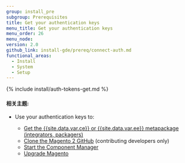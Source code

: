 ```yaml
---
group: install_pre
subgroup: Prerequisites
title: Get your authentication keys
menu_title: Get your authentication keys
menu_order: 26
menu_node:
version: 2.0
github_link: install-gde/prereq/connect-auth.md
functional_areas:
  - Install
  - System
  - Setup
---
```


{% include install/auth-tokens-get.md %}

#### 相关主题:
*	Use your authentication keys to:

	*	<a href="{{ page.baseurl }}/install-gde/prereq/integrator_install.html">Get the {{site.data.var.ce}} or {{site.data.var.ee}} metapackage (integrators, packagers)</a>
	*	<a href="{{ page.baseurl }}/install-gde/prereq/dev_install.html">Clone the Magento 2 GitHub</a> (contributing developers only)
	*	<a href="{{ page.baseurl }}/comp-mgr/module-man/compman-checklist.html">Start the Component Manager</a>
	*	<a href="{{ page.baseurl }}/comp-mgr/upgrader/upgrade-checklist.html"> Upgrade Magento</a>

